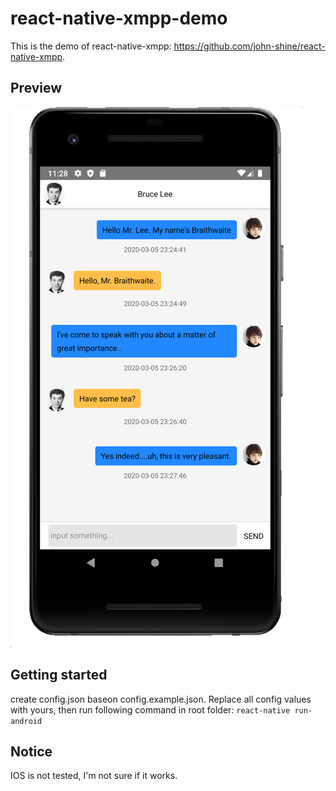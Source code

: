 # react-native-xmpp-demo

This is the demo of react-native-xmpp: https://github.com/john-shine/react-native-xmpp.

## Preview

![preview image](https://github.com/john-shine/react-native-xmpp-demo/raw/master/conversation.png)


## Getting started

create config.json baseon config.example.json. Replace all config values with yours, then run following command in root folder:
``react-native run-android``

## Notice

IOS is not tested, I'm not sure if it works.
